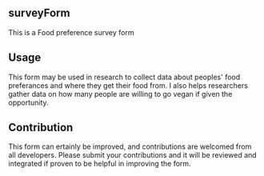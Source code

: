 ## surveyForm
This is a Food preference survey form

## Usage

This form may be used in research to collect data about peoples' food preferances and where they get their food from.
I also helps researchers gather data on how many people are willing to go vegan if given the opportunity.

## Contribution

This form can ertainly be improved, and contributions are welcomed from all developers. 
Please submit your contributions and it will be reviewed and integrated if proven to be helpful in improving the form.

